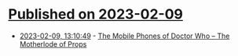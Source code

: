 # [Published on 2023-02-09](index.md)

* [2023-02-09, 13:10:49](https://news.ycombinator.com/item?id=34723393) - [The Mobile Phones of Doctor Who – The Motherlode of Props](https://shkspr.mobi/blog/2023/02/the-mobile-phones-of-doctor-who-the-motherlode-of-props/)
